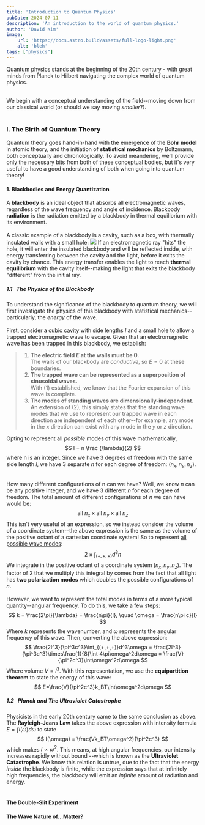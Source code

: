 ```yaml
---
title: 'Introduction to Quantum Physics'
pubDate: 2024-07-11
description: 'An introduction to the world of quantum physics.'
author: 'David Kim'
image:
    url: 'https://docs.astro.build/assets/full-logo-light.png'
    alt: 'bleh'
tags: ["physics"]
---
```

Quantum physics stands at the beginning of the 20th century - with great minds from Planck to Hilbert 
navigating the complex world of quantum physics.<br><br>

We begin with a conceptual understanding of the field--moving down from our classical world (or should 
we say moving *smaller*?). <br><br>

### I. The Birth of Quantum Theory
Quantum theory goes hand-in-hand with the emergence of the **Bohr model** in atomic theory, and the 
initiation of **statistical mechanics** by Boltzmann, both conceptually and chronologically. To avoid 
meandering, we'll provide only the necessary bits from both of these conceptual bodies, but it's very useful 
to have a good understanding of both when going into quantum theory!

#### **1. Blackbodies and Energy Quantization**
A **blackbody** is an ideal object that absorbs all electromagnetic waves, regardless of the wave frequency 
and angle of incidence. Blackbody **radiation** is the radiation emitted by a blackbody in thermal equilibrium 
with its environment. 
<br><br>
A classic example of a blackbody is a cavity, such as a box, with thermally insulated walls with a small hole:
<img src='/assets/images/blog/quantum-intro/blackbody.png' class='mx-auto max-w-52 max-h-52'>
If an electromagnetic ray "hits" the hole, it will enter the insulated blackbody and will be reflected inside, 
with energy transferring between the cavity and the light, before it exits the cavity by chance. This energy 
transfer enables the light to reach **thermal equilibrium** with the cavity itself--making the light that exits the 
blackbody "different" from the initial ray.

##### 1.1 &nbsp; The Physics of the Blackbody
To understand the significance of the blackbody to quantum theory, we will first investigate the physics of
this blackbody with statistical mechanics--particularly, the *energy* of the wave.
<br><br>
First, consider a <u>cubic cavity</u> with side lengths $l$ and a small hole to allow a trapped electromagnetic wave
to escape. Given that an electromagnetic wave has been trapped in this blackbody, we establish:
> 1. **The electric field $E$ at the walls must be $0$.** <br>
> The walls of our blackbody are *conductive*, so $E=0$ at these boundaries.
> 2. **The trapped wave can be represented as a superposition of sinusoidal waves.** <br>
> With (1) established, we know that the Fourier expansion of this wave is complete.
> 3. **The modes of standing waves are dimensionally-independent.**<br>
> An extension of (2), this simply states that the standing wave modes that we use to represent our trapped wave
> in each direction are independent of each other--for example, any mode in the $x$ direction can exist with any
> mode in the $y$ or $z$ direction.

Opting to represent all *possible* modes of this wave mathematically, 
$$
l = n \frac {\lambda}{2}
$$
where n is an integer. Since we have 3 degrees of freedom with the same side length $l$, we have 3 separate
$n$ for each degree of freedom: $(n_x, n_y, n_z)$. <br><br>

How many different configurations of n can we have? Well, we know $n$ can be any positive integer, and we have
3 different $n$ for each degree of freedom. The total amount of different configurations of $n$ we can have 
would be:
$$
\text{all }n_x \times \text{all }n_y \times \text{all }n_z
$$
This isn't very useful of an expression, so we instead consider the volume of a coordinate system--the above
expression is the same as the volume of the positive octant of a cartesian coordinate system! So to represent
<u>all possible wave modes</u>:
$$
2 \times \int_{(+, +, +)}d^3n
$$
We integrate in the positive octant of a coordinate system $(n_x, n_y, n_z)$. The factor of 2 that we multiply
this integral by comes from the fact that all light has **two polarization modes** which doubles the
possible configurations of $n$.<br><br>
However, we want to represent the total modes in terms of a more typical quantity--angular frequency. To do this, 
we take a few steps:
$$
k = \frac{2\pi}{\lambda} = \frac{n\pi}{l}, \quad \omega = \frac{n\pi c}{l}
$$
Where $k$ represents the wavenumber, and $\omega$ represents the angular frequency of this wave. Then, converting
the above expression:
$$
\frac{2l^3}{\pi^3c^3}\int_{(+,+,+)}d^3\omega = \frac{2l^3}{\pi^3c^3}\times\frac{1}{8}\int 4\pi\omega^2d\omega = \frac{V}{\pi^2c^3}\int\omega^2d\omega 
$$
Where volume $V = l^3$. With this representation, we use the **equipartition theorem** to state the energy of this wave:
$$
E=\frac{V}{\pi^2c^3}k_BT\int\omega^2d\omega
$$

##### 1.2 &nbsp; Planck and The Ultraviolet Catastrophe
Physicists in the early 20th century came to the same conclusion as above. The **Rayleigh-Jeans Law** takes the 
above expression with intensity formula $E = \int I(\omega)d\omega$ to state
$$
I(\omega) = \frac{Vk_BT\omega^2}{\pi^2c^3}
$$
which makes $I\propto\omega^2$. This means, at high angular frequencies, our intensity increases rapidly without bound
--which is known as the **Ultraviolet Catastrophe**. We know this relation is untrue, due to the fact that the energy *inside*
the blackbody is finite, while the expression says that at infinitely high frequencies, the blackbody will emit an *infinite*
amount of radiation and energy. <br><br>

#### **The Double-Slit Experiment**

#### **The Wave Nature of...Matter?**
